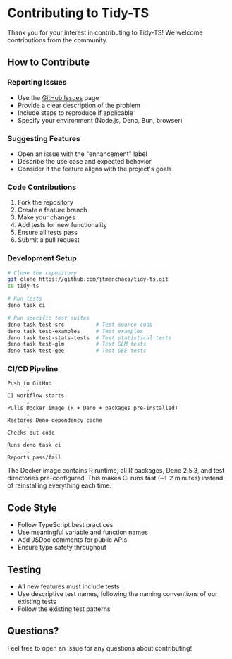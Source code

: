 # Contributing to Tidy-TS

Thank you for your interest in contributing to Tidy-TS! We welcome contributions from the community.

## How to Contribute

### Reporting Issues
- Use the [GitHub Issues](https://github.com/jtmenchaca/tidy-ts/issues) page
- Provide a clear description of the problem
- Include steps to reproduce if applicable
- Specify your environment (Node.js, Deno, Bun, browser)

### Suggesting Features
- Open an issue with the "enhancement" label
- Describe the use case and expected behavior
- Consider if the feature aligns with the project's goals

### Code Contributions
1. Fork the repository
2. Create a feature branch
3. Make your changes
4. Add tests for new functionality
5. Ensure all tests pass
6. Submit a pull request

### Development Setup
```bash
# Clone the repository
git clone https://github.com/jtmenchaca/tidy-ts.git
cd tidy-ts

# Run tests
deno task ci

# Run specific test suites
deno task test-src          # Test source code
deno task test-examples     # Test examples
deno task test-stats-tests  # Test statistical tests
deno task test-glm          # Test GLM tests
deno task test-gee          # Test GEE tests
```

### CI/CD Pipeline
```
Push to GitHub
      ↓
CI workflow starts
      ↓
Pulls Docker image (R + Deno + packages pre-installed)
      ↓
Restores Deno dependency cache
      ↓
Checks out code
      ↓
Runs deno task ci
      ↓
Reports pass/fail
```

The Docker image contains R runtime, all R packages, Deno 2.5.3, and test directories pre-configured. This makes CI runs fast (~1-2 minutes) instead of reinstalling everything each time.

## Code Style
- Follow TypeScript best practices
- Use meaningful variable and function names
- Add JSDoc comments for public APIs
- Ensure type safety throughout

## Testing
- All new features must include tests
- Use descriptive test names, following the naming conventions of our existing tests
- Follow the existing test patterns

## Questions?
Feel free to open an issue for any questions about contributing!

